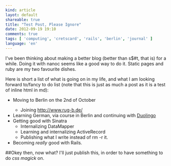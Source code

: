 ```yaml
---
kind: article
layot: default
shareable: true
title: "Test Post, Please Ignore"
date: 2012-09-19 19:10
comments: true
tags: [ 'computing', 'cretscard', 'rails', 'berlin', 'journal' ]
language: 'en'
---
```

I've been thinking about making a better blog (better than s$#t, that is) for a while. Doing it with nanoc seems like a good way to do it. Static pages and ruby are my two favourite dishes. 

Here is short a list of what is going on in my life, and what I am looking forward to/fancy to do list (note that this is just as much a post as it is a test of inline html in md):

<ul>
  <li>Moving to Berlin on the 2nd of October</li>
		<ul>
		<li>Joining <a href="Rug::B">http://www.rug-b.de/</a></li>
		</ul>
  <li>Learning German, via course in Berlin and continuing with <a href="http://duolingo.com/">Duolingo</a></li>
	<li>Getting good with Sinatra
	  <ul>
	    <li>Internalizing DataMapper</li>
	    <li>Learning and internalizing ActiveRecord</li>
	    <li>Publishing what I write instead of rm -r it.</li>
	  </ul>
	</li>
	<li>Becoming <em>really</em> good with Rails.</li>
</ul>

##Okey then, now what?
I'll just publish this, in order to have something to do *css magick* on. 
